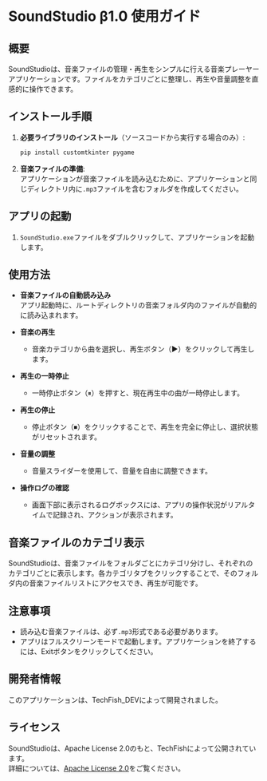 # **SoundStudio β1.0 使用ガイド**

## **概要**
SoundStudioは、音楽ファイルの管理・再生をシンプルに行える音楽プレーヤーアプリケーションです。ファイルをカテゴリごとに整理し、再生や音量調整を直感的に操作できます。

## **インストール手順**
1. **必要ライブラリのインストール**（ソースコードから実行する場合のみ）:
   ```bash
   pip install customtkinter pygame
   ```
2. **音楽ファイルの準備**:  
   アプリケーションが音楽ファイルを読み込むために、アプリケーションと同じディレクトリ内に`.mp3`ファイルを含むフォルダを作成してください。

## **アプリの起動**
1. `SoundStudio.exe`ファイルをダブルクリックして、アプリケーションを起動します。

## **使用方法**
- **音楽ファイルの自動読み込み**  
  アプリ起動時に、ルートディレクトリの音楽フォルダ内のファイルが自動的に読み込まれます。
  
- **音楽の再生**  
  - 音楽カテゴリから曲を選択し、再生ボタン（▶）をクリックして再生します。
  
- **再生の一時停止**  
  - 一時停止ボタン（⏸）を押すと、現在再生中の曲が一時停止します。
  
- **再生の停止**  
  - 停止ボタン（⏹）をクリックすることで、再生を完全に停止し、選択状態がリセットされます。
  
- **音量の調整**  
  - 音量スライダーを使用して、音量を自由に調整できます。

- **操作ログの確認**  
  - 画面下部に表示されるログボックスには、アプリの操作状況がリアルタイムで記録され、アクションが表示されます。

## **音楽ファイルのカテゴリ表示**
SoundStudioは、音楽ファイルをフォルダごとにカテゴリ分けし、それぞれのカテゴリごとに表示します。各カテゴリタブをクリックすることで、そのフォルダ内の音楽ファイルリストにアクセスでき、再生が可能です。

## **注意事項**
- 読み込む音楽ファイルは、必ず`.mp3`形式である必要があります。
- アプリはフルスクリーンモードで起動します。アプリケーションを終了するには、Exitボタンをクリックしてください。

## **開発者情報**
このアプリケーションは、TechFish_DEVによって開発されました。

## **ライセンス**
SoundStudioは、Apache License 2.0のもと、TechFishによって公開されています。  
詳細については、[Apache License 2.0](http://www.apache.org/licenses/LICENSE-2.0)をご覧ください。